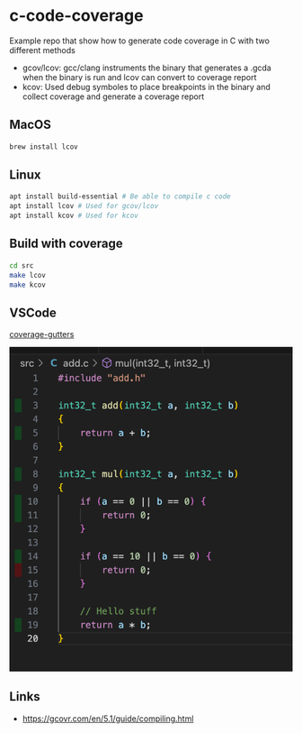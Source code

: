 # c-code-coverage
Example repo that show how to generate code coverage in C with two different methods

* gcov/lcov: gcc/clang instruments the binary that generates a .gcda when the binary is run and lcov can convert to coverage report
* kcov: Used debug symboles to place breakpoints in the binary and collect coverage and generate a coverage report

## MacOS

``` bash
brew install lcov
```

## Linux
``` bash
apt install build-essential # Be able to compile c code
apt install lcov # Used for gcov/lcov 
apt install kcov # Used for kcov
```

## Build with coverage
``` bash
cd src
make lcov
make kcov
```

## VSCode

[coverage-gutters](https://marketplace.visualstudio.com/items?itemName=ryanluker.vscode-coverage-gutters)

![Alt text](./img/vscode-coverage.png)

## Links

* https://gcovr.com/en/5.1/guide/compiling.html
